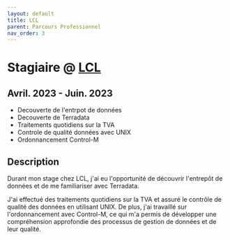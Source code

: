 ```yaml
---
layout: default
title: LCL
parent: Parcours Professionnel
nav_order: 3
---
```


# Stagiaire @ [LCL](https://www.lcl.fr/)
## Avril. 2023 - Juin. 2023
- Decouverte de l'entrpot de données
- Decouverte de Terradata
- Traitements quotidiens sur la TVA
- Controle de qualité données avec UNIX
- Ordonnancement Control-M
## Description
Durant mon stage chez LCL, j'ai eu l'opportunité de découvrir l'entrepôt de données et de me familiariser avec Terradata. 

J'ai effectué des traitements quotidiens sur la TVA et assuré le contrôle de qualité des données en utilisant UNIX. De plus, j'ai travaillé sur l'ordonnancement avec Control-M, ce qui m'a permis de développer une compréhension approfondie des processus de gestion de données et de leur qualité.
